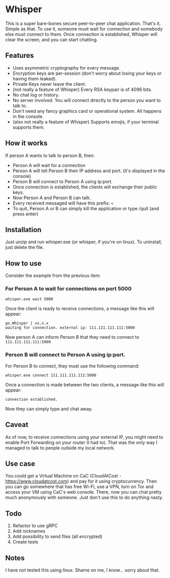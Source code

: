 # Whisper
This is a super bare-bones secure peer-to-peer chat application.
That's it. Simple as that. To use it, someone must wait for connection and somebody else must connect to them.
Once connection is established, Whisper will clear the screen, and you can start chatting.



## Features
- Uses asymmetric cryptography for every message.
- Encryption keys are per-session (don't worry about losing your keys or having them leaked).
- Private Keys never leave the client.
- (not really a feature of Whisper) Every RSA keypair is of 4096 bits.
- No chat log or history.
- No server involved. You will connect directly to the person you want to talk to.
- Don't need any fancy graphics card or operational system. All happens in the console.
- (also not really a feature of Whisper) Supports emojis, if your terminal supports them.



## How it works
If person A wants to talk to person B, then:
- Person A will wait for a connection
- Person A will tell Person B their IP address and port. (it's displayed in the console)
- Person B will connect to Person A using ip:port.
- Once connection is established, the clients will exchange their public keys.
- Now Person A and Person B can talk.
- Every received messaged will have this prefix: ```< ```
- To quit, Person A or B can simply kill the application or type /quit (and press enter)

## Installation
Just unzip and run whisper.exe (or whisper, if you're on linux). To uninstall, just delete the file.

## How to use
Consider the example from the previous item.

### For Person A to wait for connections on port 5000
```shell
whisper.exe wait 5000
```
Once the client is ready to receive connections, a message like this will appear:
```shell
go.Whisper | vx.x.x
waiting for connection. external ip: 111.111.111.111:5000
```
Now person A can inform Person B that they need to connect to ```111.111.111.111:5000``` 

### Person B will connect to Person A using ip:port.
For Person B to connect, they must use the following command:
```shell
whisper.exe connect 111.111.111.111:5000
```

Once a connection is made between the two clients, a message like this will appear:
```shell
connection established.

```

Now they can simply type and chat away.



## Caveat
As of now, to receive connections using your external IP, you might need to enable Port Forwarding on your router (I had to). 
That was the only way I managed to talk to people outside my local network.

## Use case
You could get a Virtual Machine on CaC (CloudAtCost - https://www.cloudatcost.com) and pay for it using cryptocurrency. 
Then you can go somewhere that has free Wi-Fi, use a VPN, turn on Tor and access your VM using CaC's web console.
There, now you can chat pretty much anonymously with someone. Just don't use this to do anything nasty.

## Todo
1. Refactor to use gRPC
2. Add nicknames
3. Add possibility to send files (all encrypted)
4. Create tests

## Notes
I have not tested this using linux. Shame on me, I know... sorry about that.

